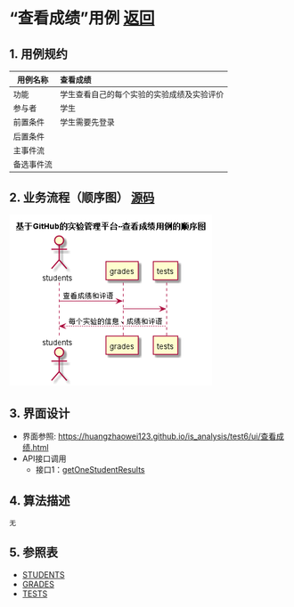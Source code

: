 # “查看成绩”用例 [返回](../README.md)
## 1. 用例规约

|用例名称|查看成绩|
|-------|:-------------|
|功能|学生查看自己的每个实验的实验成绩及实验评价|
|参与者|学生|
|前置条件|学生需要先登录|
|后置条件| |
|主事件流| |
|备选事件流| |

## 2. 业务流程（顺序图） [源码](../src/查看成绩.puml)
![sequence1](../查看成绩.png) 

## 3. 界面设计
- 界面参照: https://huangzhaowei123.github.io/is_analysis/test6/ui/查看成绩.html
- API接口调用
    - 接口1：[getOneStudentResults](../jiekou/getOneStudentResults.md) 

## 4. 算法描述
    无
    
## 5. 参照表
- [STUDENTS](../数据库设计.md/#STUDENTS)
- [GRADES](../数据库设计.md/#GRADES)
- [TESTS](../数据库设计.md/#TESTS)

